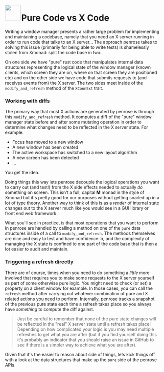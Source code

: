 <image width="50px" src="https://raw.githubusercontent.com/sminez/penrose/develop/icon.svg" align="left"></image>
# Pure Code vs X Code

Writing a window manager presents a rather large problem for implementing and maintaining a codebase,
namely that you need an X server running in order to run code that talks to an X server... The approach
penrose takes to solving this issue (primarily for being able to write tests) is shamelessly stolen
from Xmonad: split the code base in two.

On one side we have "pure" rust code that manipulates internal data structures representing the logical
state of the window manager (known clients, which screen they are on, where on that screen they are
positioned etc) and on the other side we have code that submits requests to (and receives events from)
the X server. The two sides meet inside of the `modify_and_refresh` method of the `XConnExt` trait.


### Working with diffs

The primary way that most X actions are generated by penrose is through this `modify_and_refresh` method.
It computes a diff of the "pure" window manager state before and after some mutating operation in order
to determine what changes need to be reflected in the X server state. For example:
  - Focus has moved to a new window
  - A new window has been created
  - The active workspace has switched to a new layout algorithm
  - A new screen has been detected
  - ...

You get the idea.

Doing things this way lets penrose decouple the logical operations you want to carry out (and test!)
from the X side effects needed to actually _do_ something on screen. This isn't a full, capital **M**
monad in the style of Xmonad but it's pretty good for our purposes without getting snarled up in a
lot of type theory. Another way to think of this is as a _render_ of internal state changes out to
the X server much like you would see in a GUI library or front end web framework.

What you'll see in practice, is that most operations that you want to perform in penrose are handled
by calling a method on one of the `pure` data structures inside of a call to `modify_and_refresh`.
The methods themselves are nice and easy to test and have confidence in, and the complexity of
managing the X state is confined to one part of the code base that is then a lot easier to audit and
maintain.


### Triggering a refresh directly

There are of course, times when you need to do something a _little_ more involved that requires you
to make some requests to the X server yourself as part of some otherwise pure logic. You might need
to check (or set) a property on a client window for example. In those cases, you can call the
`refresh` method after carrying out whatever combination of pure and X related actions you need to
perform. Internally, penrose tracks a snapshot of the previous pure state each time a refresh takes
place so you always have _something_ to compute the diff against.

> Just be careful to remember that none of the pure state changes will be reflected in the "real"
> X server state until a refresh takes place! Depending on how complicated your logic is you may
> need multiple refreshes to get what you are after (but if you find yourself doing this it's
> probably an indicator that you should raise an issue in GitHub to see if there is a simpler
> way to achieve what you are after).

Given that it's the easier to reason about side of things, lets kick things off with a look at the
data structures that make up the `pure` side of the penrose APIs.
